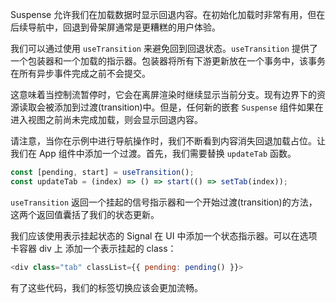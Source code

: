 Suspense 允许我们在加载数据时显示回退内容。在初始化加载时非常有用，但在后续导航中，回退到骨架屏通常是更糟糕的用户体验。

我们可以通过使用 `useTransition` 来避免回到回退状态。`useTransition` 提供了一个包装器和一个加载的指示器。包装器将所有下游更新放在一个事务中，该事务在所有异步事件完成之前不会提交。

这意味着当控制流暂停时，它会在离屏渲染时继续显示当前分支。现有边界下的资源读取会被添加到过渡(transition)中。但是，任何新的嵌套 `Suspense` 组件如果在进入视图之前尚未完成加载，则会显示回退内容。

请注意，当你在示例中进行导航操作时，我们不断看到内容消失回退加载占位。让我们在 App 组件中添加一个过渡。首先，我们需要替换 `updateTab` 函数。

```js
const [pending, start] = useTransition();
const updateTab = (index) => () => start(() => setTab(index));
```

`useTransition` 返回一个挂起的信号指示器和一个开始过渡(transition)的方法，这两个返回值囊括了我们的状态更新。

我们应该使用表示挂起状态的 Signal 在 UI 中添加一个状态指示器。可以在选项卡容器 div 上 添加一个表示挂起的 class：

```js
<div class="tab" classList={{ pending: pending() }}>
```

有了这些代码，我们的标签切换应该会更加流畅。

